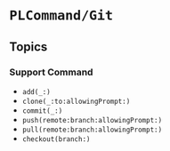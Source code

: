 # ``PLCommand/Git``

## Topics

### Support Command


- ``add(_:)``
- ``clone(_:to:allowingPrompt:)``
- ``commit(_:)``
- ``push(remote:branch:allowingPrompt:)``
- ``pull(remote:branch:allowingPrompt:)``
- ``checkout(branch:)``
